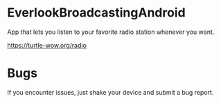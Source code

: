 # EverlookBroadcastingAndroid

App that lets you listen to your favorite radio station whenever you want.

https://turtle-wow.org/radio

# Bugs 

If you encounter issues, just shake your device and submit a bug report.
